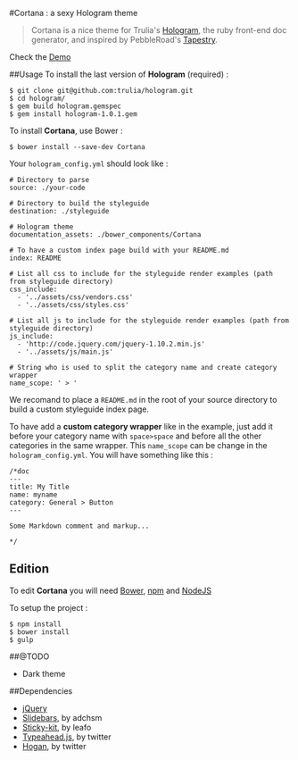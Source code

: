#Cortana : a sexy Hologram theme

>Cortana is a nice theme for Trulia's [Hologram](https://github.com/trulia/hologram), the ruby front-end doc generator, and inspired by PebbleRoad's [Tapestry](https://github.com/PebbleRoad/tapestry).

Check the [Demo](http://yago31.github.io/Cortana-example)

##Usage
To install the last version of **Hologram** (required) :

````
$ git clone git@github.com:trulia/hologram.git
$ cd hologram/
$ gem build hologram.gemspec
$ gem install hologram-1.0.1.gem
````



To install **Cortana**, use Bower :

````
$ bower install --save-dev Cortana
````

Your `hologram_config.yml` should look like :

````
# Directory to parse
source: ./your-code

# Directory to build the styleguide
destination: ./styleguide

# Hologram theme
documentation_assets: ./bower_components/Cortana

# To have a custom index page build with your README.md
index: README

# List all css to include for the styleguide render examples (path from styleguide directory)
css_include:
  - '../assets/css/vendors.css'
  - '../assets/css/styles.css'

# List all js to include for the styleguide render examples (path from styleguide directory)
js_include:
  - 'http://code.jquery.com/jquery-1.10.2.min.js'
  - '../assets/js/main.js'

# String who is used to split the category name and create category wrapper
name_scope: ' > '
````

We recomand to place a `README.md` in the root of your source directory to build a custom styleguide index page.

To have add a **custom category wrapper** like in the example, just add it before your category name with `space>space` and before all the other categories in the same wrapper. This `name_scope` can be change in the `hologram_config.yml`. You will have something like this :

````
/*doc
---
title: My Title
name: myname
category: General > Button
---

Some Markdown comment and markup...

*/
````

## Edition
To edit **Cortana** you will need [Bower](bower.io),  [npm](https://www.npmjs.org) and [NodeJS](http://nodejs.org/)

To setup the project :

````
$ npm install
$ bower install
$ gulp
````

##@TODO

* Dark theme

##Dependencies
* [jQuery](https://github.com/jquery/jquery)
* [Slidebars](https://github.com/adchsm/Slidebars), by adchsm
* [Sticky-kit](https://github.com/leafo/sticky-kit), by leafo
* [Typeahead.js](https://github.com/twitter/typeahead.js), by twitter
* [Hogan](https://github.com/twitter/hogan.js), by twitter


